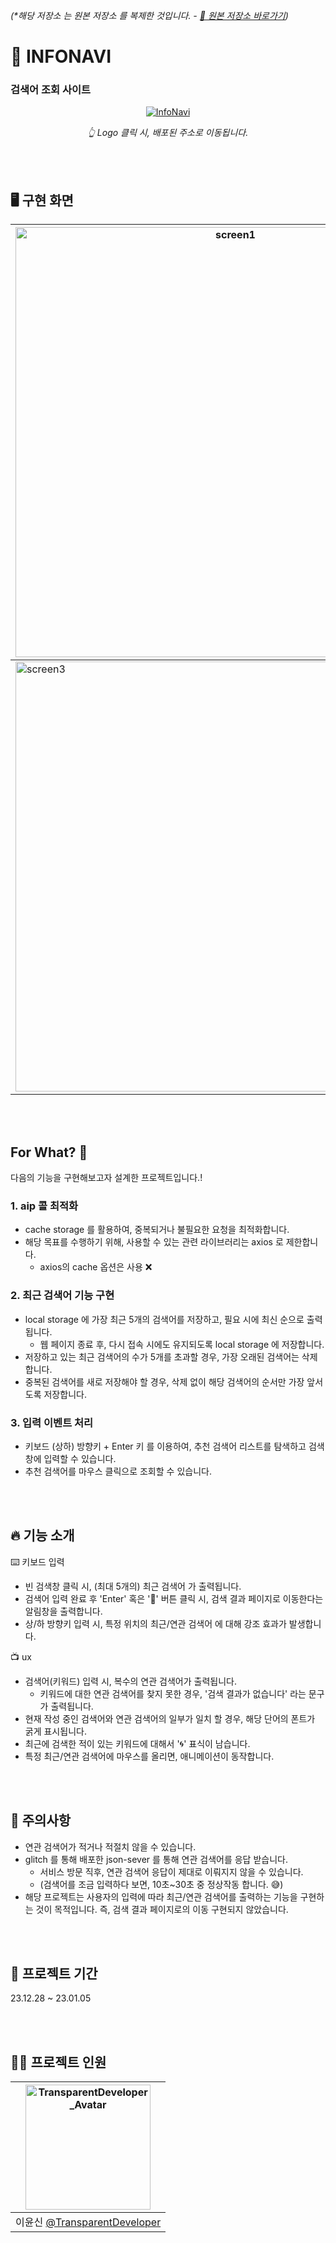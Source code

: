 _(\*해당 저장소 는 원본 저장소 를 복제한 것입니다. - [🔗 원본 저장소 바로가기](https://github.com/secondflow02/InfoNavi))_

# 🦋 INFONAVI

### 검색어 조회 사이트

<div align="center">

[![InfoNavi](https://github.com/secondflow02/InfoNavi/assets/50646145/9606f890-9783-4040-9008-97599edf9d63)](https://info-navi.vercel.app/ 'INFONAVI')

_👆 Logo 클릭 시, 배포된 주소로 이동됩니다._

</div>

<br/>
<br/>

## 🖥️ 구현 화면

<div align="center">

| <img width="688" alt="screen1" src="https://github.com/secondflow02/InfoNavi/assets/50646145/dcafe523-03e7-4bfd-9a11-9c52b6b230a6"> | <img width="688" alt="screen2" src="https://github.com/secondflow02/InfoNavi/assets/50646145/9adf8254-bbc9-4acc-bfb2-eabf5925d7f3"> |
| ----------------------------------------------------------------------------------------------------------------------------------- | ----------------------------------------------------------------------------------------------------------------------------------- |
| <img width="688" alt="screen3" src="https://github.com/secondflow02/InfoNavi/assets/50646145/4f7158d1-bfc1-40a5-9b1f-5a00edc4c6df"> | <img width="688" alt="screen4" src="https://github.com/secondflow02/InfoNavi/assets/50646145/d71af604-9d48-402d-873b-5bde158c0e5a"> |

</div>
<br/>
<br/>

## For What? 🤔

다음의 기능을 구현해보고자 설계한 프로젝트입니다.!

### 1. aip 콜 최적화

- cache storage 를 활용하여, 중복되거나 불필요한 요청을 최적화합니다.
- 해당 목표를 수행하기 위해, 사용할 수 있는 관련 라이브러리는 axios 로 제한합니다.
  - axios의 cache 옵션은 사용 ❌

### 2. 최근 검색어 기능 구현

- local storage 에 가장 최근 5개의 검색어를 저장하고, 필요 시에 최신 순으로 출력됩니다.
  - 웹 페이지 종료 후, 다시 접속 시에도 유지되도록 local storage 에 저장합니다.
- 저장하고 있는 최근 검색어의 수가 5개를 초과할 경우, 가장 오래된 검색어는 삭제합니다.
- 중복된 검색어를 새로 저장해야 할 경우, 삭제 없이 해당 검색어의 순서만 가장 앞서도록 저장합니다.

### 3. 입력 이벤트 처리

- 키보드 (상하) 방향키 + Enter 키 를 이용하여, 추천 검색어 리스트를 탐색하고 검색창에 입력할 수 있습니다.
- 추천 검색어를 마우스 클릭으로 조회할 수 있습니다.

<br/>
<br/>

## 🔥 기능 소개

⌨️ 키보드 입력

- 빈 검색창 클릭 시, (최대 5개의) 최근 검색어 가 출력됩니다.
- 검색어 입력 완료 후 'Enter' 혹은 '🔎' 버튼 클릭 시, 검색 결과 페이지로 이동한다는 알림창을 출력합니다.
- 상/하 방향키 입력 시, 특정 위치의 최근/연관 검색어 에 대해 강조 효과가 발생합니다.

📺 ux

- 검색어(키워드) 입력 시, 복수의 연관 검색어가 출력됩니다.
  - 키워드에 대한 연관 검색어를 찾지 못한 경우, '검색 결과가 없습니다' 라는 문구가 출력됩니다.
- 현재 작성 중인 검색어와 연관 검색어의 일부가 일치 할 경우, 해당 단어의 폰트가 굵게 표시됩니다.
- 최근에 검색한 적이 있는 키워드에 대해서 '🌀' 표식이 남습니다.
- 특정 최근/연관 검색어에 마우스를 올리면, 애니메이션이 동작합니다.

<br/>
<br/>

## 🚨 주의사항

- 연관 검색어가 적거나 적절치 않을 수 있습니다.
- glitch 를 통해 배포한 json-sever 를 통해 연관 검색어를 응답 받습니다.
  - 서비스 방문 직후, 연관 검색어 응답이 제대로 이뤄지지 않을 수 있습니다.
  - (검색어를 조금 입력하다 보면, 10초~30초 중 정상작동 합니다. 😅)
- 해당 프로젝트는 사용자의 입력에 따라 최근/연관 검색어를 출력하는 기능을 구현하는 것이 목적입니다. 즉, 검색 결과 페이지로의 이동 구현되지 않았습니다.

<br/>
<br/>

## 📅 프로젝트 기간

23.12.28 ~ 23.01.05

<br/>
<br/>

## 👨‍🦲 프로젝트 인원

| <img width="200" alt="TransparentDeveloper_Avatar" src="https://avatars.githubusercontent.com/u/50646145?v=4"> |
| :------------------------------------------------------------------------------------------------------------: |
|                    이윤신 [@TransparentDeveloper](https://github.com/TransparentDeveloper)                     |

<br/>
<br/>
